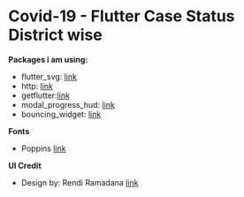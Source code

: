 # Covid-19 - Flutter Case Status District wise


**Packages i am using:**

- flutter_svg: [link](https://pub.dev/packages/flutter_svg)
- http: [link](https://pub.dev/packages/http)
- getflutter:[link](https://pub.dev/packages/getflutter)
- modal_progress_hud: [link](https://pub.dev/packages/modal_progress_hud)
- bouncing_widget: [link](https://pub.dev/packages/bouncing_widget)


**Fonts**

- Poppins [link](https://fonts.google.com/specimen/Poppins)

**UI Credit**

- Design by: Rendi Ramadana [link](https://www.uplabs.com/posts/coronavirus-information-concept)
